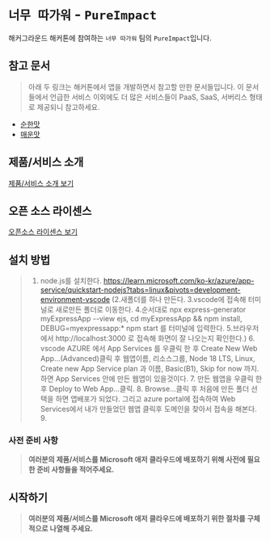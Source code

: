 # `너무 따가워` - `PureImpact`

해커그라운드 해커톤에 참여하는 `너무 따가워` 팀의 `PureImpact`입니다.

## 참고 문서

> 아래 두 링크는 해커톤에서 앱을 개발하면서 참고할 만한 문서들입니다. 이 문서들에서 언급한 서비스 이외에도 더 많은 서비스들이 PaaS, SaaS, 서버리스 형태로 제공되니 참고하세요.

- [순한맛](./REFERENCES_BASIC.md)
- [매운맛](./REFERENCES_ADVANCED.md)

## 제품/서비스 소개

<!-- 아래 링크는 지우지 마세요 -->
[제품/서비스 소개 보기](TOPIC.md)
<!-- 위 링크는 지우지 마세요 -->

## 오픈 소스 라이센스

<!-- 아래 링크는 지우지 마세요 -->
[오픈소스 라이센스 보기](./LICENSE)
<!-- 위 링크는 지우지 마세요 -->

## 설치 방법

> 1. node.js를 설치한다. https://learn.microsoft.com/ko-kr/azure/app-service/quickstart-nodejs?tabs=linux&pivots=development-environment-vscode (2.새폴더를 하나 만든다. 3.vscode에 접속해 터미널로 새로만든 폴더로 이동한다. 4.순서대로 npx express-generator myExpressApp --view ejs, cd myExpressApp && npm install, DEBUG=myexpressapp:* npm start 를 터미널에 입력한다. 5.브라우저에서 http://localhost:3000 로 접속해 화면이 잘 나오는지 확인한다.) 6. vscode AZURE 에서 App Services 를 우클릭 한 후 Create New Web App...(Advanced)클릭 후 웹앱이름, 리소스그룹, Node 18 LTS, Linux, Create new App Service plan 과 이름, Basic(B1), Skip for now 까지. 하면 App Services 안에 만든 웹앱이 있을것이다. 7. 만든 웹앱을 우클릭 한 후 Deploy to Web App...클릭. 8. Browse...클릭 후 처음에 만든 폴더 선택을 하면 앱배포가 되었다. 그리고 azure portal에 접속하여 Web Services에서 내가 만들었던 웹앱 클릭후 도메인을 찾아서 접속을 해본다. 9.

### 사전 준비 사항

> **여러분의 제품/서비스를 Microsoft 애저 클라우드에 배포하기 위해 사전에 필요한 준비 사항들을 적어주세요.**

## 시작하기

> **여러분의 제품/서비스를 Microsoft 애저 클라우드에 배포하기 위한 절차를 구체적으로 나열해 주세요.**
